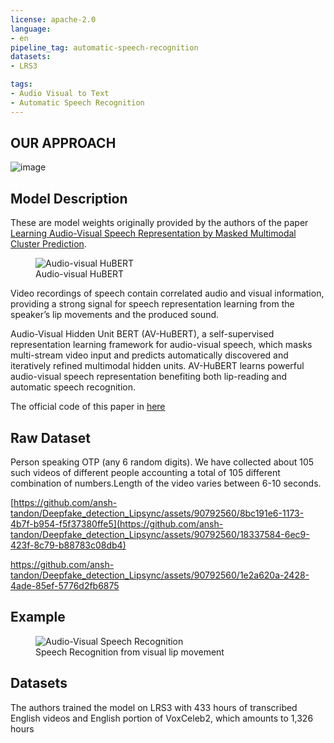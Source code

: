 ```yaml
---
license: apache-2.0
language:
- en
pipeline_tag: automatic-speech-recognition
datasets:
- LRS3

tags:
- Audio Visual to Text
- Automatic Speech Recognition
---
```

## OUR APPROACH

![image](https://github.com/ansh-tandon/Deepfake_detection_Lipsync/assets/90792560/8223a242-65d1-4706-a94a-c6ec10b5215f)

## Model Description

These are model weights originally provided by the authors of the paper [Learning Audio-Visual Speech Representation by Masked Multimodal Cluster Prediction](https://arxiv.org/pdf/2201.02184.pdf).

<figure>
  <img src="https://huggingface.co/vumichien/AV-HuBERT/resolve/main/HuBert.png" alt="Audio-visual HuBERT">
  <figcaption>Audio-visual HuBERT
  </figcaption>
</figure>

Video recordings of speech contain correlated audio and visual information, providing a strong signal for speech representation learning from the speaker’s lip
movements and the produced sound. 

Audio-Visual Hidden Unit BERT (AV-HuBERT), a self-supervised representation learning framework for audio-visual speech, which masks multi-stream video input and predicts automatically discovered and iteratively refined multimodal hidden units. AV-HuBERT
learns powerful audio-visual speech representation benefiting both lip-reading and automatic speech recognition.

The official code of this paper in [here](https://github.com/facebookresearch/av_hubert)

## Raw Dataset
Person speaking OTP (any 6 random digits). We have collected about 105 such videos of different people accounting a total of 105 different combination of numbers.Length of the video varies between 6-10 seconds.

[https://github.com/ansh-tandon/Deepfake_detection_Lipsync/assets/90792560/8bc191e6-1173-4b7f-b954-f5f37380ffe5](https://github.com/ansh-tandon/Deepfake_detection_Lipsync/assets/90792560/18337584-6ec9-423f-8c79-b88783c08db4)

https://github.com/ansh-tandon/Deepfake_detection_Lipsync/assets/90792560/1e2a620a-2428-4ade-85ef-5776d2fb6875
## Example

<figure>
  <img src="https://huggingface.co/vumichien/AV-HuBERT/resolve/main/lipreading.gif" alt="Audio-Visual Speech Recognition">
  <figcaption> Speech Recognition from visual lip movement
  </figcaption>
</figure>

## Datasets
The authors trained the model on LRS3 with 433 hours of transcribed English videos and English portion of VoxCeleb2, which amounts to 1,326 hours
